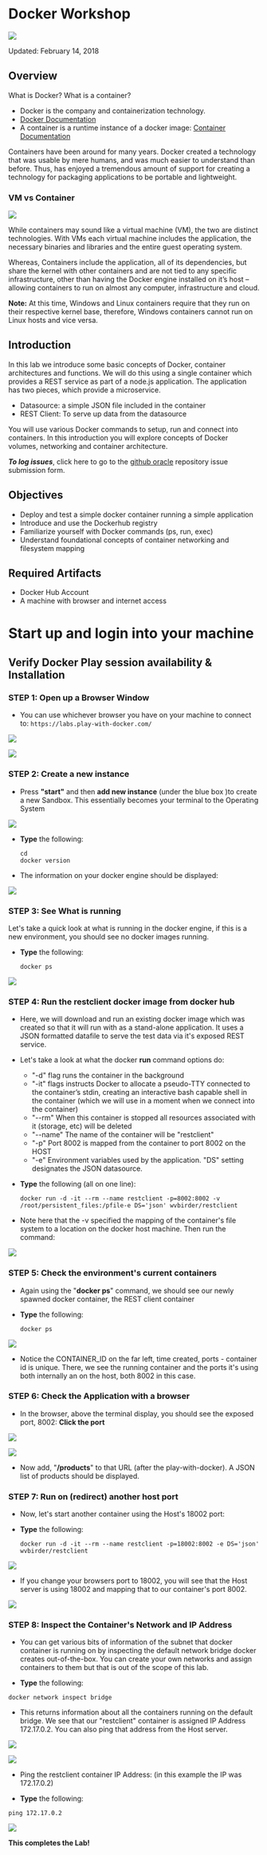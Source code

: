 # Docker Workshop

![](images/100Mac/Title100.png) 

Updated: February 14, 2018

## Overview

What is Docker? What is a container?

- Docker is the company and containerization technology.
- [Docker Documentation](https://docs.docker.com)
- A container is a runtime instance of a docker image: [Container Documentation](https://docs.docker.com/glossary/?term=container)

Containers have been around for many years. Docker created a technology that was usable by mere humans, and was much easier to understand than before. Thus, has enjoyed a tremendous amount of support for creating a technology for packaging applications to be portable and lightweight.

### VM vs Container

![](images/100Linux/Picture025-1.png)

While containers may sound like a virtual machine (VM), the two are distinct technologies. With VMs each virtual machine includes the application, the necessary binaries and libraries and the entire guest operating system.

Whereas, Containers include the application, all of its dependencies, but share the kernel with other containers and are not tied to any specific infrastructure, other than having the Docker engine installed on it’s host – allowing containers to run on almost any computer, infrastructure and cloud.

**Note:** At this time, Windows and Linux containers require that they run on their respective kernel base, therefore, Windows containers cannot run on Linux hosts and vice versa.

## Introduction

In this lab we introduce some basic concepts of Docker, container architectures and functions.  We will do this using a single container which provides a REST service as part of a node.js application.  The application has two pieces, which provide a microservice.

- Datasource: a simple JSON file included in the container
- REST Client: To serve up data from the datasource

You will use various Docker commands to setup, run and connect into containers. In this introduction you will explore concepts of Docker volumes, networking and container architecture.

***To log issues***, click here to go to the [github oracle](https://github.com/oracle/learning-library/issues/new) repository issue submission form.

## Objectives

- Deploy and test a simple docker container running a simple application
- Introduce and use the Dockerhub registry
- Familiarize yourself with Docker commands (ps, run, exec)
- Understand foundational concepts of container networking and filesystem mapping

## Required Artifacts

- Docker Hub Account
- A machine with browser and internet access

# Start up and login into your machine

## Verify Docker Play session availability & Installation

### **STEP 1**: Open up a Browser Window

- You can use whichever browser you have on your machine to connect to: `https://labs.play-with-docker.com/`

![](images/100Pwd/Picture100-2.png)

![](images/100Pwd/Picture100-3.png)

### **STEP 2**: Create a new instance

- Press **"start"** and then **add new instance** (under the blue box )to create a new Sandbox.  This essentially becomes your terminal to the Operating System

![](images/100Pwd/Picture100-4.png)

- **Type** the following:

    ```
    cd
    docker version
    ```

- The information on your docker engine should be displayed:

![](images/100Pwd/Picture100-5.png)

### **STEP 3**: See What is running

Let's take a quick look at what is running in the docker engine, if this is a new environment, you should see no docker images running.

- **Type** the following:

    ```
    docker ps
    ```

![](images/100Pwd/Picture100-6.png)

### **STEP 4**: Run the restclient docker image from docker hub

- Here, we will download and run an existing docker image which was created so that it will run with as a stand-alone application.  It uses a JSON formatted datafile to serve the test data via it's exposed REST service.

- Let's take a look at what the docker **run** command options do:
    - "-d" flag runs the container in the background
    - "-it" flags instructs Docker to allocate a pseudo-TTY connected to the
    container’s stdin, creating an interactive bash capable shell in the container (which we will use in a moment when we connect into the container)
    - "--rm" When this container is stopped all resources associated with it (storage, etc) will be deleted
    - "--name" The name of the container will be "restclient"
    - "-p" Port 8002 is mapped from the container to port 8002 on the HOST
    - "-e" Environment variables used by the application. "DS" setting designates the JSON datasource.

- **Type** the following (all on one line):

    ```
    docker run -d -it --rm --name restclient -p=8002:8002 -v /root/persistent_files:/pfile-e DS='json' wvbirder/restclient
    ```

- Note here that the -v specified the mapping of the container's file system to a location on the docker host machine. Then run the command:

![](images/100Pwd/Picture100-7.png)

### **STEP 5**: Check the environment's current containers

- Again using the "**docker ps**" command, we should see our newly spawned docker container, the REST client container

- **Type** the following:

    ```
    docker ps
    ```

![](images/100Pwd/Picture100-8.png)

- Notice the CONTAINER_ID on the far left, time created, ports - container id is unique. There, we see the running container and the ports it's using both internally an on the host, both 8002 in this case.

### **STEP 6**: Check the Application with a browser

- In the browser, above the terminal display, you should see the exposed port, 8002: **Click the port**

![](images/100Pwd/Picture100-9.png)

![](images/100Pwd/Picture100-10.png)


- Now add, "**/products**" to that URL (after the play-with-docker). A JSON list of products should be displayed.

[](images/100Pwd/Picture100-11.png)

### **STEP 7**: Run on (redirect) another host port

- Now, let's start another container using the Host's 18002 port:

- **Type** the following:

    ```
    docker run -d -it --rm --name restclient -p=18002:8002 -e DS='json' wvbirder/restclient
    ```

![](images/100Pwd/Picture100-12.png)

- If you change your browsers port to 18002, you will see that the Host server is using 18002 and mapping that to our container's port 8002.

![](images/100Pwd/Picture100-13.png)

### **STEP 8**: Inspect the Container's Network and IP Address

- You can get various bits of information of the subnet that docker container is running on by inspecting the default network bridge docker creates out-of-the-box. You can create your own networks and assign containers to them but that is out of the scope of this lab. 

 - **Type** the following:

```
docker network inspect bridge
```

- This returns information about all the containers running on the default bridge. We see that our "restclient" container is assigned IP Address 172.17.0.2. You can also ping that address from the Host server.

![](images/100Pwd/Picture100-14.png)

![](images/100Pwd/Picture100-15.png)

- Ping the restclient container IP Address: (in this example the IP was 172.17.0.2)

- **Type** the following:

```
ping 172.17.0.2
```

![](images/100Pwd/Picture100-16.png)

**This completes the Lab!**

